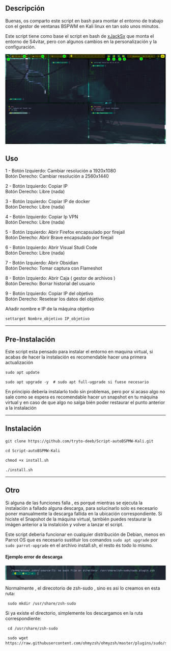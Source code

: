 ## Descripción

Buenas, os comparto este script en bash para montar el entorno de trabajo con el gestor de ventanas BSPWM en Kali linux en tan solo unos minutos.

Este script tiene como base el script en bash de [xJackSx](https://github.com/xJackSx/BSPWMparrot) que monta el entorno de S4vitar,  pero con algunos cambios en la personalización y la configuración.

![Ejemplo.png](https://github.com/tryto-deeb/Script-autoBSPMW-Kali/blob/master/ejemplo.png)


## Uso

1 - 
     Botón Izquierdo: Cambiar resolución a 1920x1080  
         Botón Derecho: Cambiar resolución a 2560x1440  

2 - Botón Izquierdo: Copiar IP   
        Botón Derecho: Libre (nada)  
    
3 - Botón Izquierdo: Copiar IP de docker  
        Botón Derecho: Libre (nada)  
    
4 - Botón Izquierdo: Copiar Ip VPN  
        Botón Derecho: Libre (nada)  

5 - Botón Izquierdo: Abrir Firefox encapsulado por firejail  
        Botón Derecho: Abrir Brave encapsulado por firejail  

6 - Botón Izquierdo: Abrir Visual Studi Code  
        Botón Derecho: Libre (nada)  
    
7 - Botón Izquierdo: Abrir Obsidian  
        Botón Derecho: Tomar captura con Flameshot  

8 - Botón Izquierdo: Abrir Caja ( gestor de archivos )   
        Botón Derecho: Borrar historial del usuario  

9 - Botón Izquierdo: Copiar IP del objetivo  
        Botón Derecho: Resetear los datos del objetivo 
    
Añadir nombre e IP de la máquina objetivo   
```
settarget Nombre_objetivo IP_objetivo
```

-----


## Pre-Instalación

Este script esta pensado para instalar el entorno en maquina virtual, si acabas de hacer la instalación es recomendable hacer una primera actualización

```
sudo apt update
```
```
sudo apt upgrade -y  # sudo apt full-ugprade si fuese necesario
```
En principio debería instalarlo todo sin problemas, pero por si acaso algo no sale como se espera  es recomendable hacer un snapshot en tu máquina virtual y
en caso de que algo no salga bién poder restaurar el punto anterior a la instalación 

-----


## Instalación

```
git clone https://github.com/tryto-deeb/Script-autoBSPMW-Kali.git
```

```
cd Script-autoBSPMW-Kali
```

```
chmod +x install.sh
```

```
./install.sh

```


------


## Otro

Si alguna de las funciones falla , es porqué mientras se ejecuta la instalación a fallado alguna descarga, para solucinarlo solo es necesario poner manualmente la descarga fallida en la ubicación correspondiente. Si hiciste el Snapshot de la máquina virtual, también puedes restaurar la imágen anterior a la instalción y volver a lanzar el script.

Este script deberia funcionar en cualquier distribución de Debian, menos en Parrot OS que es necesario sustituir los comandos  `sudo apt upgrade` por `sudo parrot-upgrade` en el archivo install.sh, el resto és todo lo mismo.

#### Ejemplo error de descarga

![Ejemplo.png](https://github.com/tryto-deeb/Script-autoBSPMW-Kali/blob/master/ejemplo_error_descarga.png)

Normalmente , el direcotorio de zsh-sudo , sino es asi lo creamos en esta ruta:
```
 sudo mkdir /usr/share/zsh-sudo
```
Si ya existe el directorio, simplemente los descargamos en la ruta correspondiente:

```
 cd /usr/share/zsh-sudo
```
```
 sudo wget https://raw.githubusercontent.com/ohmyzsh/ohmyzsh/master/plugins/sudo/sudo.plugin.zsh
```

